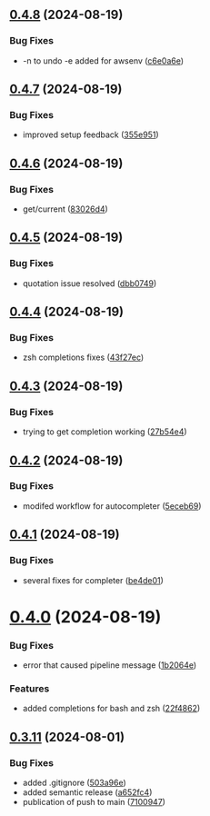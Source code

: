 ## [0.4.8](https://github.com/easytocloud/aws-profile-organizer/compare/v0.4.7...v0.4.8) (2024-08-19)


### Bug Fixes

* -n to undo -e added for awsenv ([c6e0a6e](https://github.com/easytocloud/aws-profile-organizer/commit/c6e0a6eff7c6f7a028b68459666abfd53fab8025))

## [0.4.7](https://github.com/easytocloud/aws-profile-organizer/compare/v0.4.6...v0.4.7) (2024-08-19)


### Bug Fixes

* improved setup feedback ([355e951](https://github.com/easytocloud/aws-profile-organizer/commit/355e9516ff9d169fbee1866759f027271661f763))

## [0.4.6](https://github.com/easytocloud/aws-profile-organizer/compare/v0.4.5...v0.4.6) (2024-08-19)


### Bug Fixes

* get/current ([83026d4](https://github.com/easytocloud/aws-profile-organizer/commit/83026d461cb584b23d6b6d18117dde18d59dea8d))

## [0.4.5](https://github.com/easytocloud/aws-profile-organizer/compare/v0.4.4...v0.4.5) (2024-08-19)


### Bug Fixes

* quotation issue resolved ([dbb0749](https://github.com/easytocloud/aws-profile-organizer/commit/dbb07493daeb5420b4d41568df220c47d46598ea))

## [0.4.4](https://github.com/easytocloud/aws-profile-organizer/compare/v0.4.3...v0.4.4) (2024-08-19)


### Bug Fixes

* zsh completions fixes ([43f27ec](https://github.com/easytocloud/aws-profile-organizer/commit/43f27ec096d1cff59edd5b7901a77270546e8b49))

## [0.4.3](https://github.com/easytocloud/aws-profile-organizer/compare/v0.4.2...v0.4.3) (2024-08-19)


### Bug Fixes

* trying to get completion working ([27b54e4](https://github.com/easytocloud/aws-profile-organizer/commit/27b54e460575310c991611f3186630ff3c8bac07))

## [0.4.2](https://github.com/easytocloud/aws-profile-organizer/compare/v0.4.1...v0.4.2) (2024-08-19)


### Bug Fixes

* modifed workflow for autocompleter ([5eceb69](https://github.com/easytocloud/aws-profile-organizer/commit/5eceb69cf231542b7105f5cecdbb460459ed85ab))

## [0.4.1](https://github.com/easytocloud/aws-profile-organizer/compare/v0.4.0...v0.4.1) (2024-08-19)


### Bug Fixes

* several fixes for completer ([be4de01](https://github.com/easytocloud/aws-profile-organizer/commit/be4de01f816a8410c3c091a9d31c9a058300bf0a))

# [0.4.0](https://github.com/easytocloud/aws-profile-organizer/compare/v0.3.11...v0.4.0) (2024-08-19)


### Bug Fixes

* error that caused pipeline message ([1b2064e](https://github.com/easytocloud/aws-profile-organizer/commit/1b2064e5120dd3886025c5496859c02bf57d016e))


### Features

* added completions for bash and zsh ([22f4862](https://github.com/easytocloud/aws-profile-organizer/commit/22f4862366ea574cfdc0cab7e75ca5eb736851f6))

## [0.3.11](https://github.com/easytocloud/aws-profile-organizer/compare/v0.3.10...v0.3.11) (2024-08-01)


### Bug Fixes

* added .gitignore ([503a96e](https://github.com/easytocloud/aws-profile-organizer/commit/503a96ee8c8a8400ab6c2e84ded628441b795ae6))
* added semantic release ([a652fc4](https://github.com/easytocloud/aws-profile-organizer/commit/a652fc4b42f40bc07808c5388d87362a08454442))
* publication of push to main ([7100947](https://github.com/easytocloud/aws-profile-organizer/commit/7100947a2f6d698139b9214b234e10695c88df4f))
